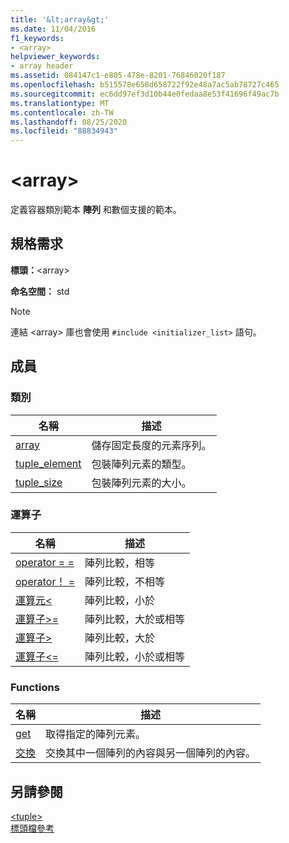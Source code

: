 ```yaml
---
title: '&lt;array&gt;'
ms.date: 11/04/2016
f1_keywords:
- <array>
helpviewer_keywords:
- array header
ms.assetid: 084147c1-e805-478e-8201-76846020f187
ms.openlocfilehash: b515578e658d658722f92e48a7ac5ab78727c465
ms.sourcegitcommit: ec6dd97ef3d10b44e0fedaa8e53f41696f49ac7b
ms.translationtype: MT
ms.contentlocale: zh-TW
ms.lasthandoff: 08/25/2020
ms.locfileid: "88834943"
---
```

# <a name="ltarraygt"></a>&lt;array&gt;

定義容器類別範本 **陣列** 和數個支援的範本。

## <a name="requirements"></a>規格需求

**標頭：**\<array>

**命名空間：** std

> [!NOTE]
> 連結 \<array> 庫也會使用 `#include <initializer_list>` 語句。

## <a name="members"></a>成員

### <a name="classes"></a>類別

|名稱|描述|
|-|-|
|[array](../standard-library/array-class-stl.md)|儲存固定長度的元素序列。|
|[tuple_element](../standard-library/tuple-element-class-tuple.md)|包裝陣列元素的類型。|
|[tuple_size](../standard-library/tuple-size-class-tuple.md)|包裝陣列元素的大小。|

### <a name="operators"></a>運算子

|名稱|描述|
|-|-|
|[operator = =](../standard-library/array-operators.md#op_eq_eq)|陣列比較，相等|
|[operator！ =](../standard-library/array-operators.md#op_neq)|陣列比較，不相等|
|[運算元\<](../standard-library/array-operators.md#op_lt)|陣列比較，小於|
|[運算子>=](../standard-library/array-operators.md#op_gt_eq)|陣列比較，大於或相等|
|[運算子>](../standard-library/array-operators.md#op_gt)|陣列比較，大於|
|[運算子<=](../standard-library/array-operators.md#op_lt_eq)|陣列比較，小於或相等|

### <a name="functions"></a>Functions

|名稱|描述|
|-|-|
|[get](../standard-library/array-functions.md#get)|取得指定的陣列元素。|
|[交換](../standard-library/array-functions.md#swap)|交換其中一個陣列的內容與另一個陣列的內容。|

## <a name="see-also"></a>另請參閱

[\<tuple>](../standard-library/tuple.md)\
[標頭檔參考](../standard-library/cpp-standard-library-header-files.md)
